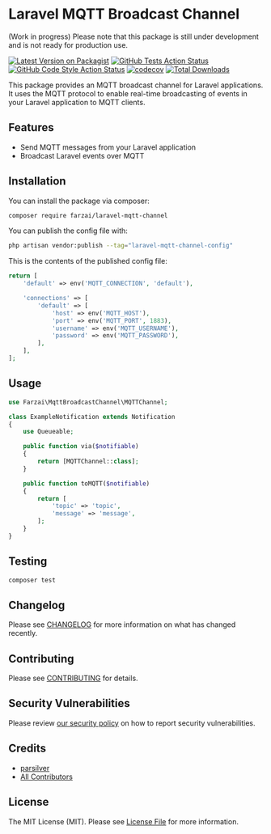# Laravel MQTT Broadcast Channel


(Work in progress)
Please note that this package is still under development and is not ready for production use.


[![Latest Version on Packagist](https://img.shields.io/packagist/v/farzai/laravel-mqtt-channel.svg?style=flat-square)](https://packagist.org/packages/farzai/laravel-mqtt-channel)
[![GitHub Tests Action Status](https://img.shields.io/github/actions/workflow/status/farzai/laravel-mqtt-channel/run-tests.yml?branch=main&label=tests&style=flat-square)](https://github.com/farzai/laravel-mqtt-channel/actions?query=workflow%3Arun-tests+branch%3Amain)
[![GitHub Code Style Action Status](https://img.shields.io/github/actions/workflow/status/farzai/laravel-mqtt-channel/fix-php-code-style-issues.yml?branch=main&label=code%20style&style=flat-square)](https://github.com/farzai/laravel-mqtt-channel/actions?query=workflow%3A"Fix+PHP+code+style+issues"+branch%3Amain)
[![codecov](https://codecov.io/gh/farzai/laravel-mqtt-channel/branch/main/graph/badge.svg)](https://codecov.io/gh/farzai/laravel-mqtt-channel)
[![Total Downloads](https://img.shields.io/packagist/dt/farzai/laravel-mqtt-channel.svg?style=flat-square)](https://packagist.org/packages/farzai/laravel-mqtt-channel)

This package provides an MQTT broadcast channel for Laravel applications. It uses the MQTT protocol to enable real-time broadcasting of events in your Laravel application to MQTT clients.

## Features
- Send MQTT messages from your Laravel application
- Broadcast Laravel events over MQTT

## Installation

You can install the package via composer:

```bash
composer require farzai/laravel-mqtt-channel
```


You can publish the config file with:

```bash
php artisan vendor:publish --tag="laravel-mqtt-channel-config"
```

This is the contents of the published config file:

```php
return [
    'default' => env('MQTT_CONNECTION', 'default'),

    'connections' => [
        'default' => [
            'host' => env('MQTT_HOST'),
            'port' => env('MQTT_PORT', 1883),
            'username' => env('MQTT_USERNAME'),
            'password' => env('MQTT_PASSWORD'),
        ],
    ],
];
```

## Usage

```php
use Farzai\MqttBroadcastChannel\MQTTChannel;

class ExampleNotification extends Notification
{
    use Queueable;

    public function via($notifiable)
    {
        return [MQTTChannel::class];
    }

    public function toMQTT($notifiable)
    {
        return [
            'topic' => 'topic',
            'message' => 'message',
        ];
    }
}
```


## Testing

```bash
composer test
```

## Changelog

Please see [CHANGELOG](CHANGELOG.md) for more information on what has changed recently.

## Contributing

Please see [CONTRIBUTING](CONTRIBUTING.md) for details.

## Security Vulnerabilities

Please review [our security policy](../../security/policy) on how to report security vulnerabilities.

## Credits

- [parsilver](https://github.com/parsilver)
- [All Contributors](../../contributors)

## License

The MIT License (MIT). Please see [License File](LICENSE.md) for more information.
